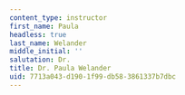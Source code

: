 ```yaml
---
content_type: instructor
first_name: Paula
headless: true
last_name: Welander
middle_initial: ''
salutation: Dr.
title: Dr. Paula Welander
uid: 7713a043-d190-1f99-db58-3861337b7dbc
---
```

